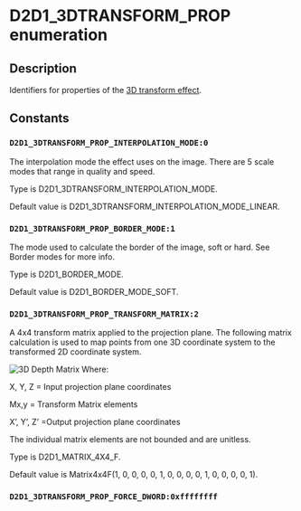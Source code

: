 # D2D1_3DTRANSFORM_PROP enumeration

## Description

Identifiers for properties of the [3D transform effect](https://learn.microsoft.com/windows/desktop/Direct2D/3d-transform).

## Constants

### `D2D1_3DTRANSFORM_PROP_INTERPOLATION_MODE:0`

The interpolation mode the effect uses on the image. There are 5 scale modes that range in quality and speed.

Type is D2D1_3DTRANSFORM_INTERPOLATION_MODE.

Default value is D2D1_3DTRANSFORM_INTERPOLATION_MODE_LINEAR.

### `D2D1_3DTRANSFORM_PROP_BORDER_MODE:1`

The mode used to calculate the border of the image, soft or hard. See Border modes for more info.

Type is D2D1_BORDER_MODE.

Default value is D2D1_BORDER_MODE_SOFT.

### `D2D1_3DTRANSFORM_PROP_TRANSFORM_MATRIX:2`

A 4x4 transform matrix applied to the projection plane. The following matrix calculation is used to map points from one 3D coordinate system
to the transformed 2D coordinate system.

![3D Depth Matrix](https://learn.microsoft.com/windows/win32/api/d2d1effects/images/3d_transform_matrix1.png)
Where:

X, Y, Z = Input projection plane coordinates

Mx,y = Transform Matrix elements

X’, Y’, Z’ =Output projection plane coordinates

The individual matrix elements are not bounded and are unitless.

Type is D2D1_MATRIX_4X4_F.

Default value is Matrix4x4F(1, 0, 0, 0,
0, 1, 0, 0,
0, 0, 1, 0,
0, 0, 0, 1).

### `D2D1_3DTRANSFORM_PROP_FORCE_DWORD:0xffffffff`